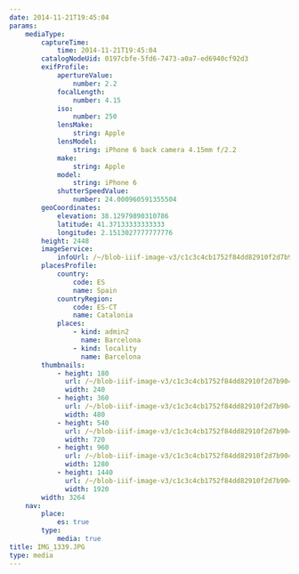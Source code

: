 ```yaml
---
date: 2014-11-21T19:45:04
params:
    mediaType:
        captureTime:
            time: 2014-11-21T19:45:04
        catalogNodeUid: 0197cbfe-5fd6-7473-a0a7-ed6940cf92d3
        exifProfile:
            apertureValue:
                number: 2.2
            focalLength:
                number: 4.15
            iso:
                number: 250
            lensMake:
                string: Apple
            lensModel:
                string: iPhone 6 back camera 4.15mm f/2.2
            make:
                string: Apple
            model:
                string: iPhone 6
            shutterSpeedValue:
                number: 24.000960591355504
        geoCoordinates:
            elevation: 38.12979890310786
            latitude: 41.37133333333333
            longitude: 2.1513027777777776
        height: 2448
        imageService:
            infoUrl: /~/blob-iiif-image-v3/c1c3c4cb1752f84dd82910f2d7b904d8b0005d8b6ab15b360a4939bd4a819f7a/info.json
        placesProfile:
            country:
                code: ES
                name: Spain
            countryRegion:
                code: ES-CT
                name: Catalonia
            places:
                - kind: admin2
                  name: Barcelona
                - kind: locality
                  name: Barcelona
        thumbnails:
            - height: 180
              url: /~/blob-iiif-image-v3/c1c3c4cb1752f84dd82910f2d7b904d8b0005d8b6ab15b360a4939bd4a819f7a/full/240%2C180/0/default.jpg
              width: 240
            - height: 360
              url: /~/blob-iiif-image-v3/c1c3c4cb1752f84dd82910f2d7b904d8b0005d8b6ab15b360a4939bd4a819f7a/full/480%2C360/0/default.jpg
              width: 480
            - height: 540
              url: /~/blob-iiif-image-v3/c1c3c4cb1752f84dd82910f2d7b904d8b0005d8b6ab15b360a4939bd4a819f7a/full/720%2C540/0/default.jpg
              width: 720
            - height: 960
              url: /~/blob-iiif-image-v3/c1c3c4cb1752f84dd82910f2d7b904d8b0005d8b6ab15b360a4939bd4a819f7a/full/1280%2C960/0/default.jpg
              width: 1280
            - height: 1440
              url: /~/blob-iiif-image-v3/c1c3c4cb1752f84dd82910f2d7b904d8b0005d8b6ab15b360a4939bd4a819f7a/full/1920%2C1440/0/default.jpg
              width: 1920
        width: 3264
    nav:
        place:
            es: true
        type:
            media: true
title: IMG_1339.JPG
type: media
---
```

